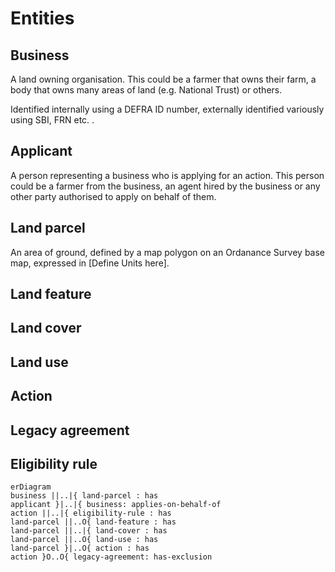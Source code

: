 # Entities

## Business

A land owning organisation. This could be a farmer that owns their farm, a body that owns many areas
of land (e.g. National Trust) or others.

Identified internally using a DEFRA ID number, externally identified variously using SBI, FRN etc.
.

## Applicant

A person representing a business who is applying for an action. This person could be a farmer from
the business, an agent hired by the business or any other party authorised to apply on behalf of
them.

## Land parcel

An area of ground, defined by a map polygon on an Ordanance Survey base map, expressed in
[Define Units here].

## Land feature

## Land cover

## Land use

## Action

## Legacy agreement

## Eligibility rule

```mermaid
erDiagram
business ||..|{ land-parcel : has
applicant }|..|{ business: applies-on-behalf-of
action ||..|{ eligibility-rule : has
land-parcel ||..O{ land-feature : has
land-parcel ||..|{ land-cover : has
land-parcel ||..O{ land-use : has
land-parcel }|..O{ action : has
action }O..O{ legacy-agreement: has-exclusion
```
